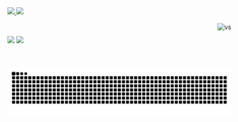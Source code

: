 
 <div>
  <a href="https://github.com/vinicius=vs">
  <img height="180em" src="https://github-readme-stats.vercel.app/api?username=vinicius-vs&show_icons=true&theme=dark&include_all_commits=true&count_private=true"/>
  <img height="180em" src="https://github-readme-stats.vercel.app/api/top-langs/?username=vinicius-vs&layout=compact&langs_count=7&theme=dark"/>
</div>
<div style="display: inline_block "><br>
  <img align="right" height="100em" alt="vs" leftmargin="50em" src="https://media1.tenor.com/images/00a0fff9ab5c94d202047c25ad10c112/tenor.gif?itemid=22355452">
</div>
  
  ##
 
<div> 
  <a href="https://instagram.com/vinicius.stumpf.94" target="_blank"><img src="https://img.shields.io/badge/-Instagram-%23E4405F?style=for-the-badge&logo=instagram&logoColor=white" target="_blank"></a>
  <a href="https://www.linkedin.com/in/vinicius-stumpf-b91a661ab" target="_blank"><img src="https://img.shields.io/badge/-LinkedIn-%230077B5?style=for-the-badge&logo=linkedin&logoColor=white" target="_blank"></a> 
 
  ![Snake animation](https://github.com/vinicius-vs/vinicius-vs/blob/output/github-contribution-grid-snake.svg)
 
</div>
